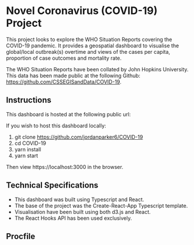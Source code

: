 # Novel Coronavirus (COVID-19) Project

This project looks to explore the WHO Situation Reports covering the COVID-19 pandemic. It provides a geospatial dashboard to visualise the global/local outbreak(s) overtime and views of the cases per capita, proportion of case outcomes and mortality rate. 

The WHO Situation Reports have been collated by John Hopkins University. This data has been made public at the following Github: https://github.com/CSSEGISandData/COVID-19. 

## Instructions

This dashboard is hosted at the following public url: 

If you wish to host this dashboard locally:

1. git clone https://github.com/jordanparker6/COVID-19
2. cd COVID-19
3. yarn install
4. yarn start

Then view https://localhost:3000 in the browser.

## Technical Specifications

- This dashboard was built using Typescript and React.
- The base of the project was the Create-React-App Typescript template. 
- Visualisation have been built using both d3.js and React.
- The React Hooks API has been used exclusively.

## Procfile





